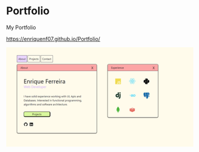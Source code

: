 # Portfolio

My Portfolio

<a href="https://enriquenf07.github.io/Portfolio/">https://enriquenf07.github.io/Portfolio/</a>

<img src="github-img/portfolio.png" />
